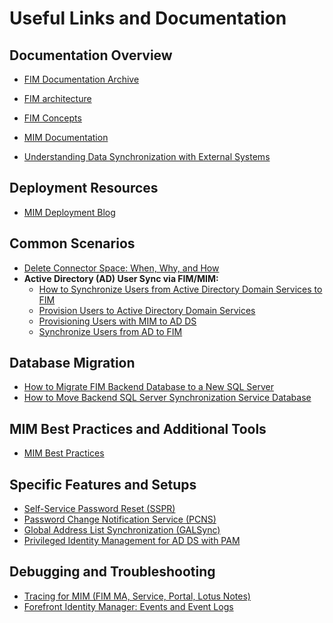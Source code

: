 # Useful Links and Documentation  
  
## Documentation Overview
- [FIM Documentation Archive](https://docs.microsoft.com/en-us/previous-versions/mim/jj590185(v=ws.10)?redirectedfrom=MSDN)    
- [FIM architecture](https://download.microsoft.com/download/0/8/4/0846D14C-B2D5-4BEA-9061-311BBF5BB76B/FIM%202010%20Technical%20Overview.docx)
- [FIM Concepts](https://technet.microsoft.com/en-us/library/jj590196(v=ws.10).aspx)

- [MIM Documentation](https://docs.microsoft.com/en-us/microsoft-identity-manager/microsoft-identity-manager-2016)
- [Understanding Data Synchronization with External Systems](https://technet.microsoft.com/en-us/library/ff608273(v=ws.10).aspx)     

## Deployment Resources  
- [MIM Deployment Blog](https://docs.microsoft.com/en-us/microsoft-identity-manager/deploy-use/microsoft-identity-manager-deploy)    
  
## Common Scenarios  
- [Delete Connector Space: When, Why, and How](https://docs.microsoft.com/en-us/archive/blogs/connector_space/deleting-a-connector-space-when-why-and-how)    
- **Active Directory (AD) User Sync via FIM/MIM:**  
  - [How to Synchronize Users from Active Directory Domain Services to FIM](http://social.technet.microsoft.com/wiki/contents/articles/648.how-do-i-synchronize-users-from-active-directory-domain-services-to-fim.aspx)    
  - [Provision Users to Active Directory Domain Services](https://learn.microsoft.com/en-us/previous-versions/mim/ff686263(v=ws.10)?redirectedfrom=MSDN)    
  - [Provisioning Users with MIM to AD DS](https://docs.microsoft.com/en-us/microsoft-identity-manager/mim-how-provision-users-adds)    
  - [Synchronize Users from AD to FIM](https://docs.microsoft.com/en-us/previous-versions/mim/ff686261(v=ws.10)?redirectedfrom=MSDN)    
  
## Database Migration  
- [How to Migrate FIM Backend Database to a New SQL Server](https://social.technet.microsoft.com/wiki/contents/articles/3876.fim-2010-how-to-migrate-fim-backend-database-to-new-sql-server.aspx#_UNINSTALL_/_REINSTALL)    
- [How to Move Backend SQL Server Synchronization Service Database](https://social.technet.microsoft.com/wiki/contents/articles/5465.fimilm-how-to-move-the-backend-sql-server-synchronization-service-database.aspx)    
  
## MIM Best Practices and Additional Tools  
- [MIM Best Practices](https://docs.microsoft.com/en-us/microsoft-identity-manager/mim-best-practices)    
  
## Specific Features and Setups  
- [Self-Service Password Reset (SSPR)](http://technet.microsoft.com/en-us/library/ee534892(v=ws.10).aspx)    
- [Password Change Notification Service (PCNS)](https://technet.microsoft.com/en-us/library/cc720654(v=ws.10).aspx)    
- [Global Address List Synchronization (GALSync)](http://technet.microsoft.com/en-us/library/cc708642(v=ws.10).aspx)
- [Privileged Identity Management for AD DS with PAM](https://docs.microsoft.com/en-us/microsoft-identity-manager/pam/privileged-identity-management-for-active-directory-domain-services)    
  
## Debugging and Troubleshooting  
- [Tracing for MIM (FIM MA, Service, Portal, Lotus Notes)](https://docs.microsoft.com/en-us/archive/blogs/ms-identity-support/reference-enable-tracing-fim-ma-fim-service-fim-portal-lotus-notes)    
- [Forefront Identity Manager: Events and Event Logs](https://social.technet.microsoft.com/wiki/contents/articles/17288.forefront-identity-manager-fim-events-event-logs.aspx)  
